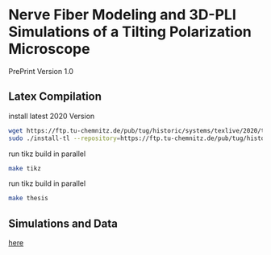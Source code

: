 # Nerve Fiber Modeling and 3D-PLI Simulations of a Tilting Polarization Microscope

PrePrint Version 1.0

## Latex Compilation

install latest 2020 Version
```sh
wget https://ftp.tu-chemnitz.de/pub/tug/historic/systems/texlive/2020/tlnet-final/install-tl-unx.tar.gz
sudo ./install-tl --repository=https://ftp.tu-chemnitz.de/pub/tug/historic/systems/texlive/2020/tlnet-final/
```

run tikz build in parallel
```sh
make tikz
```

run tikz build in parallel
```sh
make thesis
```

## Simulations and Data
[here](https://github.com/fmatuschke/thesis_main)
